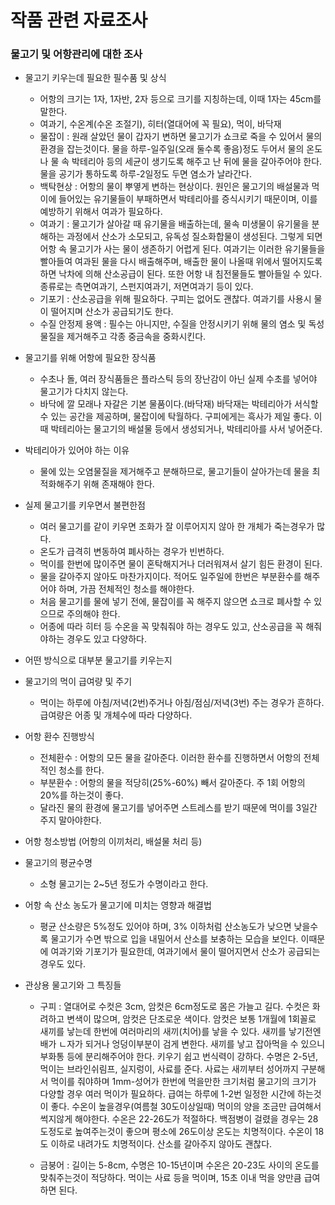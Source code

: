 # 작품 관련 자료조사

### 물고기 및 어항관리에 대한 조사  

* 물고기 키우는데 필요한 필수품 및 상식  
  * 어항의 크기는 1자, 1자반, 2자 등으로 크기를 지칭하는데, 이때 1자는 45cm를 말한다.  
  * 여과기, 수온계(수온 조절기), 히터(열대어에 꼭 필요), 먹이, 바닥재  
  * 물잡이 : 원래 살았던 물이 갑자기 변하면 물고기가 쇼크로 죽을 수 있어서 물의 환경을 잡는것이다. 물을 하루-일주일(오래 둘수록 좋음)정도 두어서 물의 온도나 물 속 박테리아 등의 세균이 생기도록 해주고 난 뒤에 물을 갈아주어야 한다. 물을 공기가 통하도록 하루-2일정도 두면 염소가 날라간다.  
  * 백탁현상 : 어항의 물이 뿌옇게 변하는 현상이다. 원인은 물고기의 배설물과 먹이에 들어있는 유기물들이 부패하면서 박테리아를 증식시키기 때문이며, 이를 예방하기 위해서 여과가 필요하다.
  * 여과기 : 물고기가 살아갈 때 유기물을 배출하는데, 물속 미생물이 유기물을 분해하는 과정에서 산소가 소모되고, 유독성 질소화합물이 생성된다. 그렇게 되면 어항 속 물고기가 사는 물이 생존하기 어렵게 된다. 여과기는 이러한 유기물들을 빨아들여 여과된 물을 다시 배출해주며, 배출한 물이 나올때 위에서 떨어지도록 하면 낙차에 의해 산소공급이 된다. 또한 어항 내 침전물들도 빨아들일 수 있다. 종류로는 측면여과기, 스펀지여과기, 저면여과기 등이 있다.  
  * 기포기 : 산소공급을 위해 필요하다. 구피는 없어도 괜찮다. 여과기를 사용시 물이 떨어지며 산소가 공급되기도 한다.
  * 수질 안정제 용액 : 필수는 아니지만, 수질을 안정시키기 위해 물의 염소 및 독성물질을 제거해주고 각종 중금속을 중화시킨다.

* 물고기를 위해 어항에 필요한 장식품  
  * 수초나 돌, 여러 장식품들은 플라스틱 등의 장난감이 아닌 실제 수초를 넣어야 물고기가 다치지 않는다.
  * 바닥에 깔 모래나 자갈은 기본 물품이다.(바닥재) 바닥재는 박테리아가 서식할 수 있는 공간을 제공하며, 물잡이에 탁월하다. 구피에게는 흑사가 제일 좋다. 이때 박테리아는 물고기의 배설물 등에서 생성되거나, 박테리아를 사서 넣어준다.  
  
* 박테리아가 있어야 하는 이유
  * 물에 있는 오염물질을 제거해주고 분해하므로, 물고기들이 살아가는데 물을 최적화해주기 위해 존재해야 한다.
  
* 실제 물고기를 키우면서 불편한점  
  * 여러 물고기를 같이 키우면 조화가 잘 이루어지지 않아 한 개체가 죽는경우가 많다.
  * 온도가 급격히 변동하여 폐사하는 경우가 빈번하다.
  * 먹이를 한번에 많이주면 물이 혼탁해지거나 더러워져서 살기 힘든 환경이 된다.
  * 물을 갈아주지 않아도 마찬가지이다. 적어도 일주일에 한번은 부분환수를 해주어야 하며, 가끔 전체적인 청소를 해야한다.
  * 처음 물고기를 물에 넣기 전에, 물잡이를 꼭 해주지 않으면 쇼크로 폐사할 수 있으므로 주의해야 한다.
  * 어종에 따라 히터 등 수온을 꼭 맞춰줘야 하는 경우도 있고, 산소공급을 꼭 해줘야하는 경우도 있고 다양하다.

* 어떤 방식으로 대부분 물고기를 키우는지  

* 물고기의 먹이 급여량 및 주기  
  * 먹이는 하루에 아침/저녁(2번)주거나 아침/점심/저녁(3번) 주는 경우가 흔하다. 급여량은 어종 및 개체수에 따라 다양하다.  

* 어항 환수 진행방식  
  * 전체환수 : 어항의 모든 물을 갈아준다. 이러한 환수를 진행하면서 어항의 전체적인 청소를 한다. 
  * 부분환수 : 어항의 물을 적당히(25%-60%) 빼서 갈아준다. 주 1회 어항의 20%를 하는것이 좋다.  
  * 달라진 물의 환경에 물고기를 넣어주면 스트레스를 받기 때문에 먹이를 3일간 주지 말아야한다.  

* 어항 청소방법 (어항의 이끼처리, 배설물 처리 등)  

* 물고기의 평균수명  
  * 소형 물고기는 2~5년 정도가 수명이라고 한다.

* 어항 속 산소 농도가 물고기에 미치는 영향과 해결법
  * 평균 산소량은 5%정도 있어야 하며, 3% 이하처럼 산소농도가 낮으면 낮을수록 물고기가 수면 밖으로 입을 내밀어서 산소를 보충하는 모습을 보인다. 이때문에 여과기와 기포기가 필요한데, 여과기에서 물이 떨어지면서 산소가 공급되는 경우도 있다.  

* 관상용 물고기와 그 특징들
  * 구피 : 열대어로 수컷은 3cm, 암컷은 6cm정도로 몸은 가늘고 길다. 수컷은 화려하고 변색이 많으며, 암컷은 단조로운 색이다. 암컷은 보통 1개월에 1회꼴로 새끼를 낳는데 한번에 여러마리의 새끼(치어)를 낳을 수 있다. 새끼를 낳기전엔 배가 ㄴ자가 되거나 엉덩이부분이 검게 변한다. 새끼를 낳고 잡아먹을 수 있으니 부화통 등에 분리해주어야 한다. 키우기 쉽고 번식력이 강하다. 수명은 2-5년, 먹이는 브라인쉬림프, 실지렁이, 사료를 준다. 사료는 새끼부터 성어까지 구분해서 먹이를 줘야하며 1mm-성어가 한번에 먹을만한 크기처럼 물고기의 크기가 다양할 경우 여러 먹이가 필요하다. 급여는 하루에 1-2번 일정한 시간에 하는것이 좋다. 수온이 높을경우(여름철 30도이상일때) 먹이의 양을 조금만 급여해서 썩지않게 해야한다. 수온은 22-26도가 적절하다. 백점병이 걸렸을 경우는 28도정도로 높여주는것이 좋으며 평소에 26도이상 온도는 치명적이다. 수온이 18도 이하로 내려가도 치명적이다. 산소를 갈아주지 않아도 괜찮다.

  * 금붕어 : 길이는 5-8cm, 수명은 10-15년이며 수온은 20-23도 사이의 온도를 맞춰주는것이 적당하다. 먹이는 사료 등을 먹이며, 15초 이내 먹을 양만큼 급여하면 된다. 

